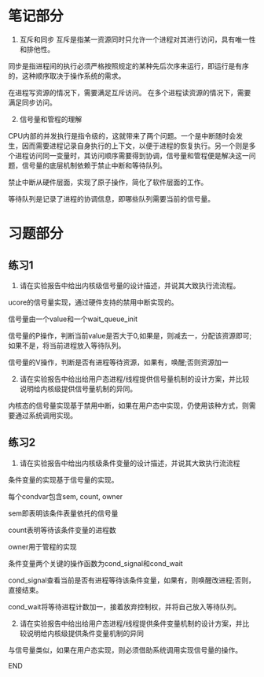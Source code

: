 # 笔记部分
1. 互斥和同步
  互斥是指某一资源同时只允许一个进程对其进行访问，具有唯一性和排他性。

  同步是指进程间的执行必须严格按照规定的某种先后次序来运行，即运行是有序的，这种顺序取决于操作系统的需求。

  在进程写资源的情况下，需要满足互斥访问。
  在多个进程读资源的情况下，需要满足同步访问。

2. 信号量和管程的理解

  CPU内部的并发执行是指令级的，这就带来了两个问题。一个是中断随时会发生，因而需要进程记录自身执行的上下文，以便于进程的恢复执行。另一个则是多个进程访问同一变量时，其访问顺序需要得到协调，信号量和管程便是解决这一问题，信号量的底层机制依赖于禁止中断和等待队列。

  禁止中断从硬件层面，实现了原子操作，简化了软件层面的工作。

  等待队列是记录了进程的协调信息，即哪些队列需要当前的信号量。

# 习题部分

## 练习1

1. 请在实验报告中给出内核级信号量的设计描述，并说其大致执行流流程。

  ucore的信号量实现，通过硬件支持的禁用中断实现的。

  信号量由一个value和一个wait_queue_init

  信号量的P操作，判断当前value是否大于0,如果是，则减去一，分配该资源即可;如果不是，将当前进程放入等待队列。

  信号量的V操作，判断是否有进程等待资源，如果有，唤醒;否则资源加一


2. 请在实验报告中给出给用户态进程/线程提供信号量机制的设计方案，并比较说明给内核级提供信号量机制的异同。

  内核态的信号量实现基于禁用中断，如果在用户态中实现，仍使用该种方式，则需要通过系统调用实现。


## 练习2

1. 请在实验报告中给出内核级条件变量的设计描述，并说其大致执行流流程

  条件变量的实现基于信号量的实现。

  每个condvar包含sem, count, owner

  sem即表明该条件表量依托的信号量

  count表明等待该条件变量的进程数

  owner用于管程的实现

  条件变量两个关键的操作函数为cond_signal和cond_wait

  cond_signal查看当前是否有进程等待该条件变量，如果有，则唤醒改进程;否则，直接结束。

  cond_wait将等待进程计数加一，接着放弃控制权，并将自己放入等待队列。




2. 请在实验报告中给出给用户态进程/线程提供条件变量机制的设计方案，并比较说明给内核级提供条件变量机制的异同

  与信号量类似，如果在用户态实现，则必须借助系统调用实现信号量的操作。




























END
